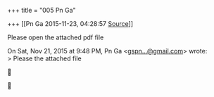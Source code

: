 +++
title = "005 Pn Ga"

+++
[[Pn Ga	2015-11-23, 04:28:57 [Source](https://groups.google.com/g/samskrita/c/8PLWwC5IRd4)]]



Please open the attached pdf file  
  
On Sat, Nov 21, 2015 at 9:48 PM, Pn Ga \<[gspn...@gmail.com]()\> wrote:  
\> Please the attached file  





